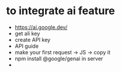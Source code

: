 # to integrate ai feature
 - https://ai.google.dev/
 - get ali key
 - create API key
 - API guide
 - make your first request -> JS -> copy it
 - npm install @google/genai in server
 - 


